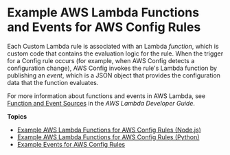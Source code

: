 # Example AWS Lambda Functions and Events for AWS Config Rules<a name="evaluate-config_develop-rules_examples"></a>

Each Custom Lambda rule is associated with an Lambda *function*, which is custom code that contains the evaluation logic for the rule\. When the trigger for a Config rule occurs \(for example, when AWS Config detects a configuration change\), AWS Config invokes the rule's Lambda function by publishing an *event*, which is a JSON object that provides the configuration data that the function evaluates\.

For more information about functions and events in AWS Lambda, see [Function and Event Sources](https://docs.aws.amazon.com/lambda/latest/dg/intro-core-components.html) in the *AWS Lambda Developer Guide*\.

**Topics**
+ [Example AWS Lambda Functions for AWS Config Rules \(Node\.js\)](evaluate-config_develop-rules_nodejs-sample.md)
+ [Example AWS Lambda Functions for AWS Config Rules \(Python\)](evaluate-config_develop-rules_python-sample.md)
+ [Example Events for AWS Config Rules](evaluate-config_develop-rules_example-events.md)